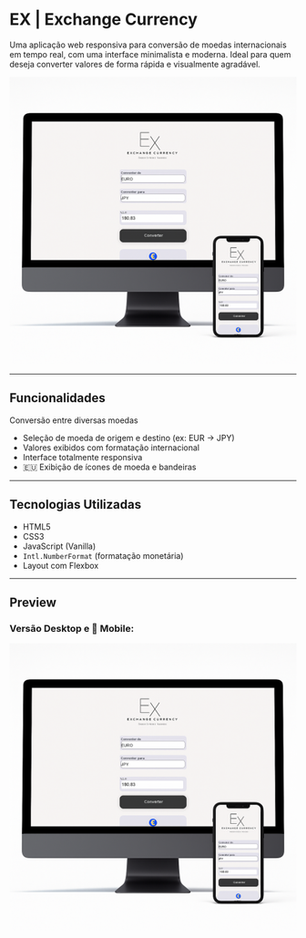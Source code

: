 # EX | Exchange Currency

Uma aplicação web responsiva para conversão de moedas internacionais em tempo real, com uma interface minimalista e moderna. Ideal para quem deseja converter valores de forma rápida e visualmente agradável.

![EX Preview](./assets/ArtConcept.png)

---

## Funcionalidades

 Conversão entre diversas moedas
- Seleção de moeda de origem e destino (ex: EUR → JPY)
- Valores exibidos com formatação internacional
- Interface totalmente responsiva
- 🇪🇺 Exibição de ícones de moeda e bandeiras

---

##  Tecnologias Utilizadas

- HTML5
- CSS3
- JavaScript (Vanilla)
- `Intl.NumberFormat` (formatação monetária)
- Layout com Flexbox

---

## Preview

### Versão Desktop e 📱 Mobile:

<p align="center">
  <img src="./assets/ArtConcept.png" alt="Mockup Desktop e Mobile" width="600px"/>
</p>
